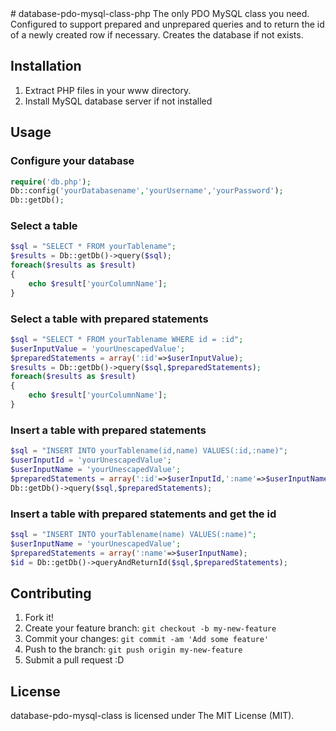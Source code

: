 <snippet>
  <content>
# database-pdo-mysql-class-php
The only PDO MySQL class you need. Configured to support prepared and unprepared queries and to return the id of a newly created row if necessary. Creates the database if not exists.

## Installation
1. Extract PHP files in your www directory.
2. Install MySQL database server if not installed

## Usage
### Configure your database
```php
require('db.php');
Db::config('yourDatabasename','yourUsername','yourPassword');
Db::getDb();
```
### Select a table
```php
$sql = "SELECT * FROM yourTablename"; 
$results = Db::getDb()->query($sql);
foreach($results as $result)
{
    echo $result['yourColumnName'];
}
```
### Select a table with prepared statements
```php
$sql = "SELECT * FROM yourTablename WHERE id = :id";
$userInputValue = 'yourUnescapedValue';
$preparedStatements = array(':id'=>$userInputValue);
$results = Db::getDb()->query($sql,$preparedStatements);
foreach($results as $result)
{
    echo $result['yourColumnName'];
}
```
### Insert a table with prepared statements
```php
$sql = "INSERT INTO yourTablename(id,name) VALUES(:id,:name)";
$userInputId = 'yourUnescapedValue';
$userInputName = 'yourUnescapedValue';
$preparedStatements = array(':id'=>$userInputId,':name'=>$userInputName);
Db::getDb()->query($sql,$preparedStatements);
```
### Insert a table with prepared statements and get the id
```php
$sql = "INSERT INTO yourTablename(name) VALUES(:name)";
$userInputName = 'yourUnescapedValue';
$preparedStatements = array(':name'=>$userInputName);
$id = Db::getDb()->queryAndReturnId($sql,$preparedStatements);
```
## Contributing
1. Fork it!
2. Create your feature branch: `git checkout -b my-new-feature`
3. Commit your changes: `git commit -am 'Add some feature'`
4. Push to the branch: `git push origin my-new-feature`
5. Submit a pull request :D

## License
database-pdo-mysql-class is licensed under The MIT License (MIT).
